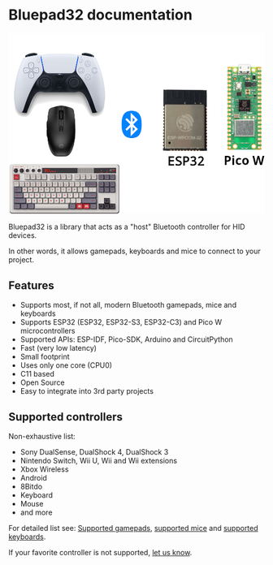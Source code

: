 # Bluepad32 documentation

![logo][bluepad32_logo]

[bluepad32_logo]: images/bluepad32-logo.png

Bluepad32 is a library that acts as a "host" Bluetooth controller for HID devices.

In other words, it allows gamepads, keyboards and mice to connect to your project.

## Features

* Supports most, if not all, modern Bluetooth gamepads, mice and keyboards
* Supports ESP32 (ESP32, ESP32-S3, ESP32-C3) and Pico W microcontrollers
* Supported APIs: ESP-IDF, Pico-SDK, Arduino and CircuitPython
* Fast (very low latency)
* Small footprint
* Uses only one core (CPU0)
* C11 based
* Open Source
* Easy to integrate into 3rd party projects

## Supported controllers

Non-exhaustive list:

* Sony DualSense, DualShock 4, DualShock 3
* Nintendo Switch, Wii U, Wii and Wii extensions
* Xbox Wireless
* Android
* 8Bitdo
* Keyboard
* Mouse
* and more

For detailed list see: [Supported gamepads][supported_gamepads], [supported mice][supported_mice]
and [supported keyboards][supported_keyboards].

If your favorite controller is not supported, [let us know][filing_a_bug].

[supported_gamepads]: supported_gamepads

[supported_mice]: supported_mice

[supported_keyboards]: supported_keyboards

[filing_a_bug]: https://github.com/ricardoquesada/bluepad32/issues
